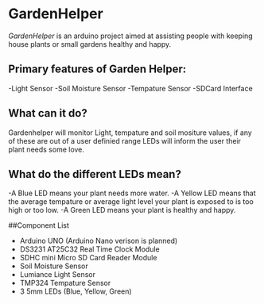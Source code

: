 # GardenHelper

*GardenHelper* is an arduino project aimed at assisting people with keeping house plants or small gardens healthy and happy.

## Primary features of Garden Helper:
-Light Sensor
-Soil Moisture Sensor
-Tempature Sensor
-SDCard Interface

## What can it do?
Gardenhelper will monitor Light, tempature and soil mositure values, if any of these are out of a user definied range LEDs will inform the user their plant needs some love. 

## What do the different LEDs mean?
-A Blue LED means your plant needs more water.
-A Yellow LED means that the average tempature or average light level your plant is exposed to is too high or too low.
-A Green LED means your plant is healthy and happy.

##Component List
- Arduino UNO (Arduino Nano verison is planned)
- DS3231 AT25C32 Real Time Clock Module
- SDHC mini Micro SD Card Reader Module
- Soil Moisture Sensor
- Lumiance Light Sensor
- TMP324 Tempature Sensor
- 3 5mm LEDs (Blue, Yellow, Green)

